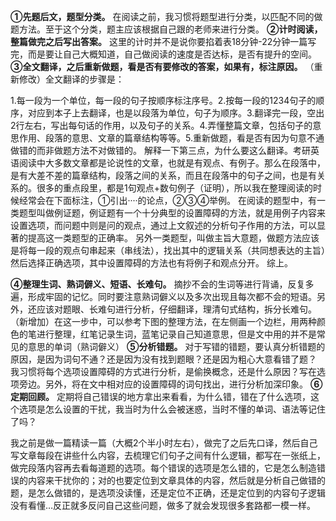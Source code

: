 

**①先题后文，题型分类。**
在阅读之前，我习惯将题型进行分类，以匹配不同的做题方法。至于这个分类，题主应该根据自己跟的老师来进行分类。
	**②计时阅读，整篇做完之后写出答案。**
这里的计时并不是说你要掐着表18分钟-22分钟一篇写完，而是要让自己大概知道，自己做阅读的速度是否达标，是否有提升的空间。
 	**③全文翻译，之后重新做题，看是否有要修改的答案，如果有，标注原因。**
（重新修改）全文翻译的步骤是：

1.每一段为一个单位，每一段的句子按顺序标注序号。2.按每一段的1234句子的顺序，对应到本子上去翻译，也是以段落为单位，句子为顺序。3.翻译完一段，空出2行左右，写出每句话的作用，以及句子的关系。4.弄懂整篇文章，包括句子的意思作用、段落的意思、文章的篇章结构等等。5.重新做题，看是否有因为句意不通做错的而非做题方法不对做错的。
解释一下第三点，为什么要这么翻译。考研英语阅读中大多数文章都是论说性的文章，也就是有观点、有例子。那么在段落中，是有大差不差的篇章结构，段落之间的关系，而且在段落中的句子之间，也是有关系的。很多的重点段里，都是1句观点+数句例子（证明），所以我在整理阅读的时候经常会在下面标注，①引出····的论点，②③④举例。
在阅读的题型中，有一类题型叫做例证题，例证题有一个十分典型的设置障碍的方法，就是用例子内容来设置选项，而问题中则是问的观点，通过上文叙述的分析句子作用的方法，可以显著的提高这一类题型的正确率。
另外一类题型，叫做主旨大意题，做题方法应该是将每一段的观点句串起来（串线法），找出其中的逻辑关系（共同想表达的主旨）然后选择正确选项，其中设置障碍的方法也有将例子和观点分开。
综上。

**④整理生词、熟词僻义、短语、长难句。**
摘抄不会的生词等进行背诵，反复多遍，形成牢固的记忆。同时要注意熟词僻义以及多次出现且每次都不会的短语。另外，还应该对题眼、长难句进行分析，仔细翻译，理清句式结构，拆分长难句。
（新增加）在这一步中，可以参考下图的整理方法，在左侧画一个边栏，用两种颜色的笔进行整理，红笔记录生词，蓝笔记录自己知道意思，但是文中用的并不是常见的意思的单词（熟词僻义）
**⑤分析错题。**
对于写错的错题，要认真分析错题的原因，是因为词句不通？还是因为没有找到题眼？还是因为粗心大意看错了题？
我习惯将每个选项设置障碍的方式进行分析，是偷换概念，还是什么原因？写在选项旁边。另外，将在文中相对应的设置障碍的词句找出，进行分析加深印象。
**⑥定期回顾。**
定期将自己错误的地方拿出来看看，为什么错，错在了什么选项，这个选项是怎么设置的干扰，我当时为什么会被迷惑，当时不懂的单词、语法等记住了吗？






我之前是做一篇精读一篇（大概2个半小时左右），做完了之后先口译，然后自己写文章每段在讲些什么内容，去梳理它们句子之间有什么逻辑，都写在一张纸上，做完段落内容再去看每道题的选项。每个错误的选项是怎么错的，它是怎么制造错误的内容来干扰你的；对的也要定位到文章具体的内容，然后就是分析自己做错的题，是怎么做错的，是选项没读懂，还是定位不正确，还是定位到的内容句子逻辑没有看懂…反正就多反问自己这些问题，做多了就会发现很多套路都一模一样。